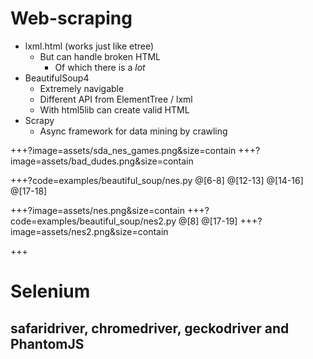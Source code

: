 # Web-scraping

- lxml.html (works just like etree)
	- But can handle broken HTML
		- Of which there is a *lot*
- BeautifulSoup4
	- Extremely navigable
	- Different API from ElementTree / lxml
	- With html5lib can create valid HTML
- Scrapy
	- Async framework for data mining by crawling

+++?image=assets/sda_nes_games.png&size=contain
+++?image=assets/bad_dudes.png&size=contain

+++?code=examples/beautiful_soup/nes.py
@[6-8]
@[12-13]
@[14-16]
@[17-18]

+++?image=assets/nes.png&size=contain
+++?code=examples/beautiful_soup/nes2.py
@[8]
@[17-19]
+++?image=assets/nes2.png&size=contain

+++
# Selenium
## safaridriver, chromedriver, geckodriver and PhantomJS
